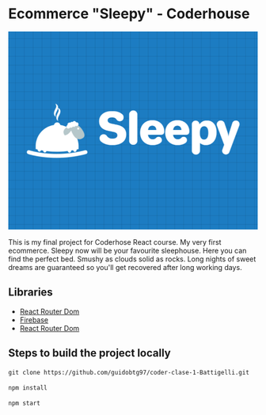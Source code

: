 # Ecommerce "Sleepy" - Coderhouse

![](public/logo-sleepy.png)

This is my final project for Coderhose React course. My very first ecommerce. Sleepy now will be your favourite sleephouse. Here you can find the perfect bed. Smushy as clouds solid as rocks. Long nights of sweet dreams are guaranteed so you'll get recovered after long working days. 

## Libraries 

- [React Router Dom](https://reactrouter.com/en/main)
- [Firebase](https://firebase.google.com/?hl=es)
- [React Router Dom](https://reactrouter.com/en/main)

## Steps to build the project locally 

```
git clone https://github.com/guidobtg97/coder-clase-1-Battigelli.git
```

`npm install`

`npm start`